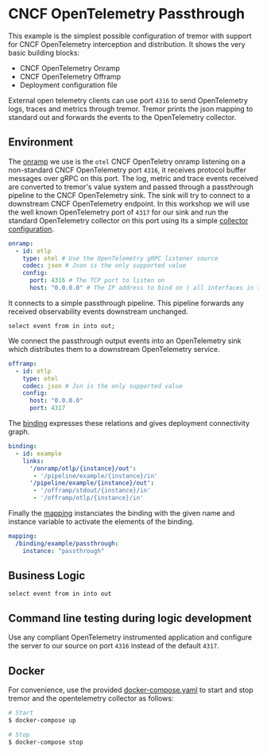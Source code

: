 # CNCF OpenTelemetry Passthrough

This example is the simplest possible configuration of tremor with support for CNCF OpenTelemetry
interception and distribution. It shows the very basic building blocks:
* CNCF OpenTelemetry Onramp
* CNCF OpenTelemetry Offramp
* Deployment configuration file

External open telemetry clients can use port `4316` to send OpenTelemetry logs, traces and metrics
through tremor. Tremor prints the json mapping to standard out and forwards the events to the
OpenTelemetry collector.

## Environment

The [onramp](etc/tremor/config/00_ramps.yaml) we use is the `otel` CNCF OpenTeletry onramp listening on
a non-standard CNCF OpenTelemetry port `4316`, it receives protocol buffer messages over gRPC on this
port. The log, metric and trace events received are converted to tremor's value system and passed through
a passthrough pipeline to the CNCF OpenTelemetry sink. The sink will try to connect to a downstream CNCF
OpenTelemetry endpoint. In this workshop we will use the well known OpenTelemetry port of `4317` for our
sink and run the standard OpenTelemetry collector on this port using its a simple [collector configuration](etc/otel/collector-config.yaml).

```yaml
onramp:
  - id: otlp
    type: otel # Use the OpenTelemetry gRPC listener source
    codec: json # Json is the only supported value
    config:
      port: 4316 # The TCP port to listen on
      host: "0.0.0.0" # The IP address to bind on ( all interfaces in this case )
```

It connects to a simple passthrough pipeline. This pipeline forwards any received
observability events downstream unchanged.

```trickle
select event from in into out;
```

We connect the passthrough output events into an OpenTelemetry sink which distributes them to
a downstream OpenTelemetry service.

```yaml
offramp:
  - id: otlp
    type: otel
    codec: json # Jsn is the only supported value
    config:
      host: "0.0.0.0"
      port: 4317
```

The [binding](./etc/tremor/config/01_binding.yaml) expresses these relations and gives deployment connectivity graph.

```yaml
binding:
  - id: example
    links:
      '/onramp/otlp/{instance}/out':
       - '/pipeline/example/{instance}/in'
      '/pipeline/example/{instance}/out':
       - '/offramp/stdout/{instance}/in'
       - '/offramp/otlp/{instance}/in'
```

Finally the [mapping](./etc/tremor/config/02_mapping.yaml) instanciates the binding with the given name and instance variable to activate the elements of the binding.

```yaml
mapping:
  /binding/example/passthrough:
    instance: "passthrough"
```

## Business Logic

```trickle
select event from in into out
```

## Command line testing during logic development

Use any compliant OpenTelemetry instrumented application and configure the
server to our source on port `4316` instead of the default `4317`.

## Docker

For convenience, use the provided [docker-compose.yaml](./docker-compose.yaml) to
start and stop tremor and the opentelemetry collector as follows:

```bash
# Start
$ docker-compose up

# Stop
$ docker-compose stop
```
